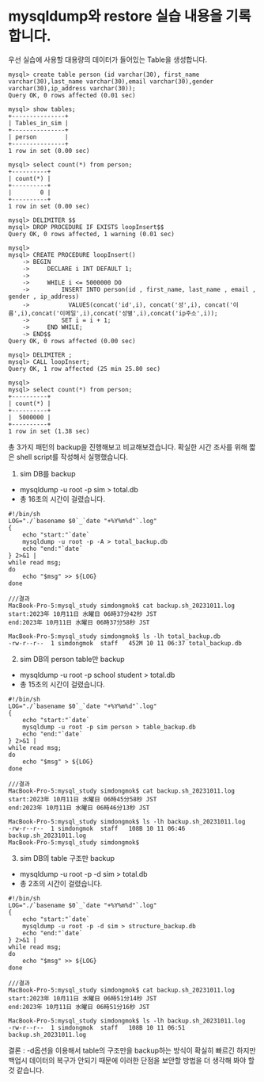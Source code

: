 # mysqldump와 restore 실습 내용을 기록합니다.

우선 실습에 사용할 대용량의 데이터가 들어있는 Table을 생성합니다.
```
mysql> create table person (id varchar(30), first_name varchar(30),last_name varchar(30),email varchar(30),gender varchar(30),ip_address varchar(30));
Query OK, 0 rows affected (0.01 sec)

mysql> show tables;
+---------------+
| Tables_in_sim |
+---------------+
| person        |
+---------------+
1 row in set (0.00 sec)

mysql> select count(*) from person;
+----------+
| count(*) |
+----------+
|        0 |
+----------+
1 row in set (0.00 sec)

mysql> DELIMITER $$
mysql> DROP PROCEDURE IF EXISTS loopInsert$$
Query OK, 0 rows affected, 1 warning (0.01 sec)

mysql>  
mysql> CREATE PROCEDURE loopInsert()
    -> BEGIN
    ->     DECLARE i INT DEFAULT 1;
    ->         
    ->     WHILE i <= 5000000 DO
    ->         INSERT INTO person(id , first_name, last_name , email , gender , ip_address)
    ->           VALUES(concat('id',i), concat('성',i), concat('이름',i),concat('이메일',i),concat('성별',i),concat('ip주소',i));
    ->         SET i = i + 1;
    ->     END WHILE;
    -> END$$
Query OK, 0 rows affected (0.00 sec)

mysql> DELIMITER ;
mysql> CALL loopInsert;
Query OK, 1 row affected (25 min 25.80 sec)

mysql> 
mysql> select count(*) from person;
+----------+
| count(*) |
+----------+
|  5000000 |
+----------+
1 row in set (1.38 sec)
```

총 3가지 패턴의 backup을 진행해보고 비교해보겠습니다.
확실한 시간 조사를 위해 짧은 shell script를 작성해서 실행했습니다.

1. sim DB를 backup
- mysqldump -u root -p sim > total.db
- 총 16초의 시간이 걸렸습니다.
```
#!/bin/sh
LOG="./`basename $0`_`date "+%Y%m%d"`.log"
{
    echo "start:"`date`
    mysqldump -u root -p -A > total_backup.db
    echo "end:"`date`
} 2>&1 | 
while read msg;
do
    echo "$msg" >> ${LOG}
done

///결과
MacBook-Pro-5:mysql_study simdongmok$ cat backup.sh_20231011.log
start:2023年 10月11日 水曜日 06時37分42秒 JST
end:2023年 10月11日 水曜日 06時37分58秒 JST

MacBook-Pro-5:mysql_study simdongmok$ ls -lh total_backup.db
-rw-r--r--  1 simdongmok  staff   452M 10 11 06:37 total_backup.db

```

2. sim DB의 person table만 backup
- mysqldump -u root -p school student > total.db
- 총 15초의 시간이 걸렸습니다.
```
#!/bin/sh
LOG="./`basename $0`_`date "+%Y%m%d"`.log"
{
    echo "start:"`date`
    mysqldump -u root -p sim person > table_backup.db
    echo "end:"`date`
} 2>&1 | 
while read msg;
do
    echo "$msg" > ${LOG}
done

///결과
MacBook-Pro-5:mysql_study simdongmok$ cat backup.sh_20231011.log 
start:2023年 10月11日 水曜日 06時45分58秒 JST
end:2023年 10月11日 水曜日 06時46分13秒 JST

MacBook-Pro-5:mysql_study simdongmok$ ls -lh backup.sh_20231011.log 
-rw-r--r--  1 simdongmok  staff   108B 10 11 06:46 backup.sh_20231011.log
MacBook-Pro-5:mysql_study simdongmok$ 
```

3. sim DB의 table 구조만 backup
- mysqldump -u root -p -d sim > total.db
- 총 2초의 시간이 걸렸습니다.
```
#!/bin/sh
LOG="./`basename $0`_`date "+%Y%m%d"`.log"
{
    echo "start:"`date`
    mysqldump -u root -p -d sim > structure_backup.db    
    echo "end:"`date`
} 2>&1 | 
while read msg;
do
    echo "$msg" >> ${LOG}
done

///결과
MacBook-Pro-5:mysql_study simdongmok$ cat backup.sh_20231011.log
start:2023年 10月11日 水曜日 06時51分14秒 JST
end:2023年 10月11日 水曜日 06時51分16秒 JST

MacBook-Pro-5:mysql_study simdongmok$ ls -lh backup.sh_20231011.log
-rw-r--r--  1 simdongmok  staff   108B 10 11 06:51 backup.sh_20231011.log
```

결론 : -d옵션을 이용해서 table의 구조만을 backup하는 방식이 확실히 빠르긴 하지만 백업시 데이터의 복구가 안되기 때문에 이러한 단점을 보안할 방법을 더 생각해 봐야 할것 같습니다.
